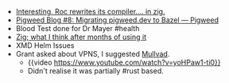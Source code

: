 - [Interesting, Roc rewrites its compiler.... in zig.](https://gist.github.com/rtfeldman/77fb430ee57b42f5f2ca973a3992532f)
- [Pigweed Blog #8: Migrating pigweed.dev to Bazel &#8212; Pigweed](https://pigweed.dev/docs/blog/08-bazel-docgen.html)
- Blood Test done for Dr Mayer #health
- [Zig; what I think after months of using it](https://strongly-typed-thoughts.net/blog/zig-2025)
- XMD Helm Issues
- Grant asked about VPNS, I suggested [Mullvad](https://mullvad.net/en).
	- {{video https://www.youtube.com/watch?v=yoHPaw1-ti0}}
	- Didn't realise it was partially #rust based.